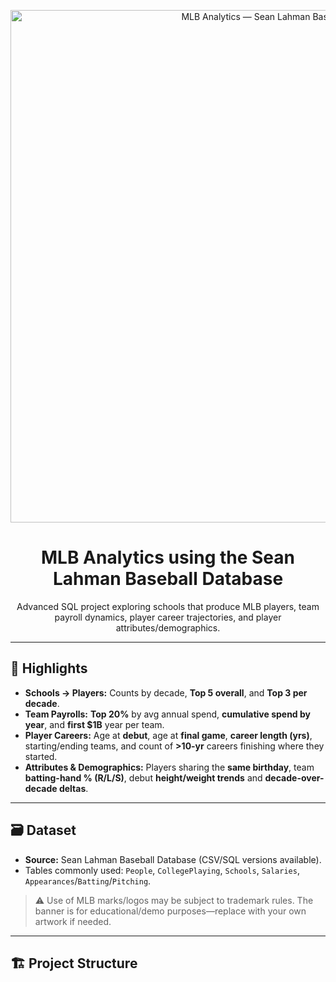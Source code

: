<!-- PROJECT BANNER -->
<p align="center">
  <img src="assets/mlb-banner.png" alt="MLB Analytics — Sean Lahman Baseball DB" width="820">
</p>

<h1 align="center">MLB Analytics using the Sean Lahman Baseball Database</h1>

<p align="center">
  Advanced SQL project exploring schools that produce MLB players, team payroll dynamics, player career trajectories, and player attributes/demographics.
</p>

---

## 📌 Highlights
- **Schools → Players:** Counts by decade, **Top 5 overall**, and **Top 3 per decade**.
- **Team Payrolls:** **Top 20%** by avg annual spend, **cumulative spend by year**, and **first \$1B** year per team.
- **Player Careers:** Age at **debut**, age at **final game**, **career length (yrs)**, starting/ending teams, and count of **>10-yr** careers finishing where they started.
- **Attributes & Demographics:** Players sharing the **same birthday**, team **batting-hand % (R/L/S)**, debut **height/weight trends** and **decade-over-decade deltas**.

---

## 🗃️ Dataset
- **Source:** Sean Lahman Baseball Database (CSV/SQL versions available).
- Tables commonly used: `People`, `CollegePlaying`, `Schools`, `Salaries`, `Appearances`/`Batting`/`Pitching`.

> ⚠️ Use of MLB marks/logos may be subject to trademark rules. The banner is for educational/demo purposes—replace with your own artwork if needed.

---

## 🏗️ Project Structure

